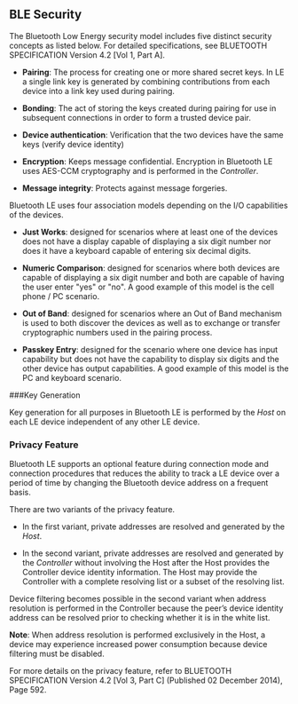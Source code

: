 ## BLE Security

The Bluetooth Low Energy security model includes five distinct security concepts as listed below. For detailed specifications, see BLUETOOTH SPECIFICATION Version 4.2 [Vol 1, Part A].
* **Pairing**: The process for creating one or more shared secret keys. In LE a single link key is generated by combining contributions from each device into a link key used during pairing. * **Bonding**: The act of storing the keys created during pairing for use in subsequent connections in order to form a trusted device pair. 
* **Device authentication**: Verification that the two devices have the same keys (verify device identity)
* **Encryption**: Keeps message confidential. Encryption in Bluetooth LE uses AES-CCM cryptography and is performed in the *Controller*.
* **Message integrity**: Protects against message forgeries.
Bluetooth LE uses four association models depending on the I/O capabilities of the devices. 
* **Just Works**: designed for scenarios where at least one of the devices does not have a display capable of displaying a six digit number nor does it have a keyboard capable of entering six decimal digits.
* **Numeric Comparison**: designed for scenarios where both devices are capable of displaying a six digit number and both are capable of having the user enter "yes" or "no". A good example of this model is the cell phone / PC scenario.
* **Out of Band**: designed for scenarios where an Out of Band mechanism is used to both discover the devices as well as to exchange or transfer cryptographic numbers used in the pairing process.
* **Passkey Entry**: designed for the scenario where one device has input capability but does not have the capability to display six digits and the other device has output capabilities. A good example of this model is the PC and keyboard scenario.
###Key Generation
Key generation for all purposes in Bluetooth LE is performed by the *Host* on each LE device independent of any other LE device. 
### Privacy Feature
Bluetooth LE supports an optional feature during connection mode and connection procedures that reduces the ability to track a LE device over a period of time by changing the Bluetooth device address on a frequent basis. 
There are two variants of the privacy feature. 
* In the first variant, private addresses are resolved and generated by the *Host*.
* In the second variant, private addresses are resolved and generated by the *Controller* without involving the Host after the Host provides the Controller device identity information. The Host may provide the Controller with a complete resolving list or a subset of the resolving list.
Device filtering becomes possible in the second variant when address resolution is performed in the Controller because the peer’s device identity address can be resolved prior to checking whether it is in the white list.
**Note**: When address resolution is performed exclusively in the Host, a device may experience increased power consumption because device filtering must be disabled.For more details on the privacy feature, refer to BLUETOOTH SPECIFICATION Version 4.2 [Vol 3, Part C] (Published 02 December 2014), Page 592.

